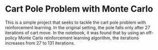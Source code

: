# Cart Pole Problem with Monte Carlo

This is a simple project that seeks to tackle the cart pole problem with reinforcement learning. In the original setting, the pole falls only after 27 iterations of cart move. In the notebook, it was found that by using an off-policy Monte Carlo reinforcement learning algorithm, the iterations increases from 27 to 131 iterations.
